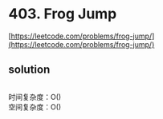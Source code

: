 # 403. Frog Jump
[https://leetcode.com/problems/frog-jump/](https://leetcode.com/problems/frog-jump/)


## solution

```python

```
时间复杂度：O() <br>
空间复杂度：O()
